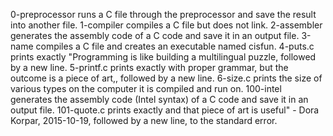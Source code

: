 0-preprocessor runs a C file through the preprocessor and save the result into another file.
1-compiler compiles a C file but does not link.
2-assembler  generates the assembly code of a C code and save it in an output file.
3-name compiles a C file and creates an executable named cisfun.
4-puts.c prints exactly "Programming is like building a multilingual puzzle, followed by a new line.
5-printf.c prints exactly with proper grammar, but the outcome is a piece of art,, followed by a new line.
6-size.c prints the size of various types on the computer it is compiled and run on.
100-intel generates the assembly code (Intel syntax) of a C code and save it in an output file.
101-quote.c prints exactly and that piece of art is useful" - Dora Korpar, 2015-10-19, followed by a new line, to the standard error.
